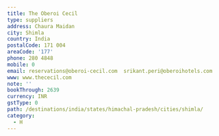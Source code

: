 ```yaml
---
title: The Oberoi Cecil
type: suppliers
address: Chaura Maidan
city: Shimla
country: India
postalCode: 171 004
areaCode: '177'
phone: 280 4848
mobile: 0
email: reservations@oberoi-cecil.com  srikant.peri@oberoihotels.com
www: www.thececil.com
note: ''
bookThrough: 2639
currency: INR
gstType: 0
path: /destinations/india/states/himachal-pradesh/cities/shimla/
category:
  - H
---
```


